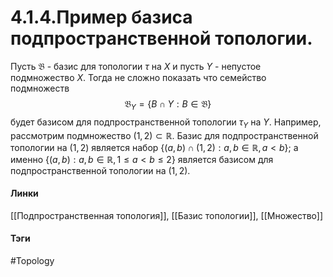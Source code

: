 # 4.1.4.Пример базиса подпространственной топологии.
Пусть $\mathfrak{B}$ - базис для топологии $\tau$ на $X$ и пусть $Y$ - непустое подмножество $X$. Тогда не сложно показать что семейство подмножеств 
$$\mathfrak{B}_{Y}=\{B\cap Y:B\in\mathfrak{B}\}$$ будет базисом для подпространственной топологии $\tau_{Y}$ на $Y$.
Например, рассмотрим подмножество $(1,2)\subset \mathbb{R}$. Базис для подпространственной топологии на $(1,2)$ является набор $\{(a,b)\cap(1,2):a,b\in\mathbb{R},a<b\}$; а именно $\{(a,b):a,b\in\mathbb{R},1\leq a<b\leq2\}$ является базисом для подпространственной топологии на $(1,2)$.

#### Линки
[[Подпространственная топология]],
[[Базис топологии]],
[[Множество]]
#### Тэги 
 #Topology